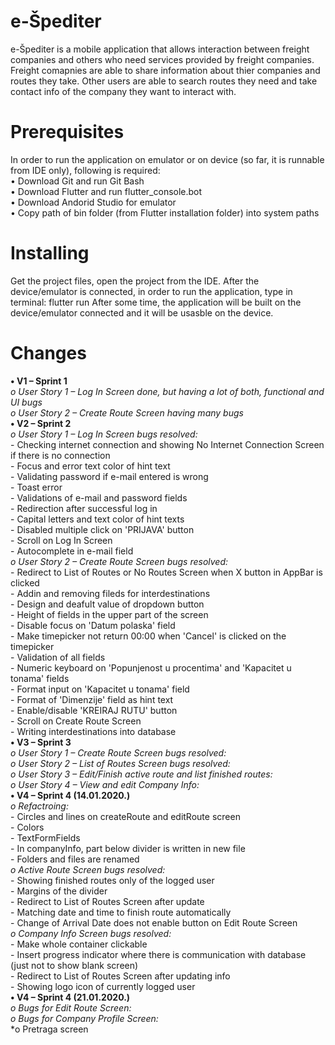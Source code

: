 # e-Špediter
e-Špediter is a mobile application that allows interaction between freight companies and others who need services provided by freight companies. Freight comapnies are able to share information about thier companies and routes they take. Other users are able to search routes they need and take contact info of the company they want to interact with.
# Prerequisites
In order to run the application on emulator or on device (so far, it is runnable from IDE only), following is required:<br/>
•	Download Git and run Git Bash<br/>
•	Download Flutter and run flutter_console.bot<br/>
•	Download Andorid Studio for emulator<br/>
•	Copy path of bin folder (from Flutter installation folder) into system paths
# Installing
Get the project files, open the project from the IDE. After the device/emulator is connected, in order to run the application, type in terminal:
		flutter run
After some time, the application will be built on the device/emulator connected and it will be usasble on the device.
# Changes
**•	V1 – Sprint 1<br/>**
        *o	User Story 1 – Log In Screen done, but having a lot of both, functional and UI bugs<br/>*
        *o	User Story 2 – Create Route Screen having many bugs<br/>*
**•	V2 – Sprint 2<br/>**
	*o	User Story 1 – Log In Screen bugs resolved:<br/>*
		-	Checking internet connection and showing No Internet Connection Screen if there is no connection<br/>
		-	Focus and error text color of hint text<br/>
		-	Validating password if e-mail entered is wrong<br/>
		-	Toast error<br/>
		-	Validations of e-mail and password fields<br/>
		-	Redirection after successful log in<br/>
		-	Capital letters and text color of hint texts<br/>
		-	Disabled multiple click on 'PRIJAVA' button<br/>
		-	Scroll on Log In Screen<br/>
		-	Autocomplete in e-mail field<br/>
	*o	User Story 2 – Create Route Screen bugs resolved:<br/>*
		-	Redirect to List of Routes or No Routes Screen when X button in AppBar is clicked<br/>
		-	Addin and removing fileds for interdestinations<br/>
		-	Design and deafult value of dropdown button<br/>
		-	Height of fields in the upper part of the screen<br/>
		-	Disable focus on 'Datum polaska' field<br/>
		-	Make timepicker not return 00:00 when 'Cancel' is clicked on the timepicker<br/>
		-	Validation of all fields<br/>
		-	Numeric keyboard on 'Popunjenost u procentima' and 'Kapacitet u tonama' fields<br/>
		-	Format input on 'Kapacitet u tonama' field<br/>
		-	Format of 'Dimenzije' field as hint text<br/>
		-	Enable/disable 'KREIRAJ RUTU' button<br/>
		-	Scroll on Create Route Screen<br/>
		-	Writing interdestinations into database<br/>
**•	V3 – Sprint 3<br/>**
	*o	User Story 1 – Create Route Screen bugs resolved:<br/>*
	*o	User Story 2 – List of Routes Screen bugs resolved:<br/>*
	*o	User Story 3 – Edit/Finish active route and list finished routes:<br/>*
	*o	User Story 4 – View and edit Company Info:<br/>*
**•	V4 – Sprint 4 (14.01.2020.)<br/>**
	*o	Refactroing:<br/>*
		-	Circles and lines on createRoute and editRoute screen<br/>
		-	Colors<br/>
		-	TextFormFields<br/>
		-	In companyInfo, part below divider is written in new file<br/>
		-	Folders and files are renamed<br/>
	*o	Active Route Screen bugs resolved:<br/>*
		-	Showing finished routes only of the logged user<br/>
		-	Margins of the divider<br/>
		-	Redirect to List of Routes Screen after update<br/>
		-	Matching date and time to finish route automatically<br/>
		-	Change of Arrival Date does not enable button on Edit Route Screen<br/>
	*o	Company Info Screen bugs resolved:<br/>*
		-	Make whole container clickable<br/>
		-	Insert progress indicator where there is communication with database (just not to show blank screen)<br/>
		-	Redirect to List of Routes Screen after updating info<br/>
		-	Showing logo icon of currently logged user<br/>
**•	V4 – Sprint 4 (21.01.2020.)<br/>**
	*o	Bugs for Edit Route Screen:<br/>*
	*o	Bugs for Company Profile Screen:<br/>*
	*o	Pretraga screen
